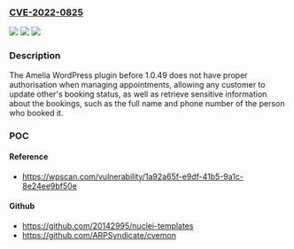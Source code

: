 ### [CVE-2022-0825](https://cve.mitre.org/cgi-bin/cvename.cgi?name=CVE-2022-0825)
![](https://img.shields.io/static/v1?label=Product&message=Amelia%20%E2%80%93%20Events%20%26%20Appointments%20Booking%20Calendar&color=blue)
![](https://img.shields.io/static/v1?label=Version&message=1.0.49%3C%201.0.49%20&color=brighgreen)
![](https://img.shields.io/static/v1?label=Vulnerability&message=CWE-863%20Incorrect%20Authorization&color=brighgreen)

### Description

The Amelia WordPress plugin before 1.0.49 does not have proper authorisation when managing appointments, allowing any customer to update other's booking status, as well as retrieve sensitive information about the bookings, such as the full name and phone number of the person who booked it.

### POC

#### Reference
- https://wpscan.com/vulnerability/1a92a65f-e9df-41b5-9a1c-8e24ee9bf50e

#### Github
- https://github.com/20142995/nuclei-templates
- https://github.com/ARPSyndicate/cvemon

